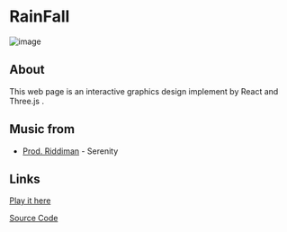 # RainFall  

![image](
       ./picture/rainfall/img_01.png
      )

## About 

This web page is an interactive graphics design implement by React and Three.js .


## Music from 
* [Prod. Riddiman](https://www.youtube.com/watch?v=Cx1qHKE_y9Q&ab_channel=Prod.Riddiman) - Serenity 

## Links
[Play it here](https://rainfallreact.herokuapp.com/)

[Source Code](https://github.com/ITChiang/RainFall)



